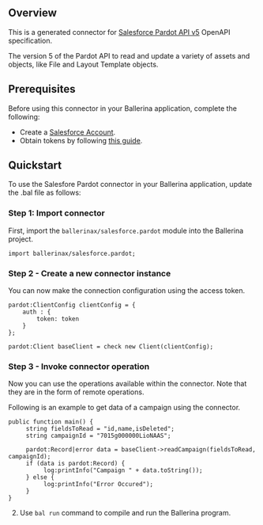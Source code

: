## Overview
This is a generated connector for [Salesforce Pardot API v5](https://developer.salesforce.com/docs/marketing/pardot/guide/version5overview.html) OpenAPI specification.

The version 5 of the Pardot API to read and update a variety of assets and objects, like File and Layout Template objects.
## Prerequisites

Before using this connector in your Ballerina application, complete the following:

* Create a [Salesforce Account](https://www.salesforce.com).
* Obtain tokens by following [this guide](https://developer.salesforce.com/docs/marketing/pardot/guide/authentication.html).

## Quickstart

To use the Salesfore Pardot connector in your Ballerina application, update the .bal file as follows:

### Step 1: Import connector
First, import the `ballerinax/salesforce.pardot` module into the Ballerina project.
```ballerina
import ballerinax/salesforce.pardot;
```
### Step 2 - Create a new connector instance
You can now make the connection configuration using the access token.
```ballerina
pardot:ClientConfig clientConfig = {
    auth : {
        token: token
    }
};

pardot:Client baseClient = check new Client(clientConfig);
```
### Step 3 - Invoke connector operation

Now you can use the operations available within the connector. Note that they are in the form of remote operations.

Following is an example to get data of a campaign using the connector.

```ballerina
public function main() {
     string fieldsToRead = "id,name,isDeleted";
     string campaignId = "7015g000000LioNAAS";

     pardot:Record|error data = baseClient->readCampaign(fieldsToRead, campaignId);
     if (data is pardot:Record) {
          log:printInfo("Campaign " + data.toString());
     } else {
          log:printInfo("Error Occured");
     }
}
``` 

2. Use `bal run` command to compile and run the Ballerina program.
